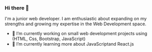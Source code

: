 ### Hi there 👋
I'm a junior web developer. I am enthusiastic about expanding on my strengths and growing my expertise in the Web Development space.


- 🔭 I’m currently working on small web development projects using (HTML, Css, Bootstrap, JavaScript)
- 🌱 I’m currently learning more about JavaScriptand React.js
<!--
**I-A11/I-A11** is a ✨ _special_ ✨ repository because its `README.md` (this file) appears on your GitHub profile.


- 
-->
